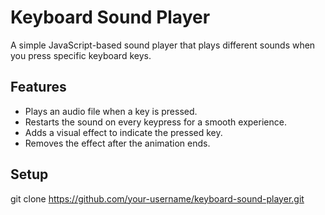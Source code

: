 # Keyboard Sound Player

A simple JavaScript-based sound player that plays different sounds when you press specific keyboard keys.

## Features

- Plays an audio file when a key is pressed.
- Restarts the sound on every keypress for a smooth experience.
- Adds a visual effect to indicate the pressed key.
- Removes the effect after the animation ends.

## Setup

git clone https://github.com/your-username/keyboard-sound-player.git

